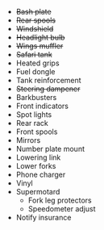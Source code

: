 * ~~Bash plate~~
* ~~Rear spools~~
* ~~Windshield~~
* ~~Headlight bulb~~
* ~~Wings muffler~~
* ~~Safari tank~~
* Heated grips
* Fuel dongle
* Tank reinforcement
* ~~Steering dampener~~
* Barkbusters
* Front indicators
* Spot lights
* Rear rack
* Front spools
* Mirrors
* Number plate mount
* Lowering link
* Lower forks
* Phone charger
* Vinyl
* Supermotard
  * Fork leg protectors
  * Speedometer adjust
* Notify insurance
 
